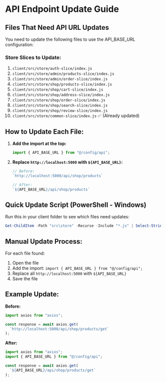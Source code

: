# API Endpoint Update Guide

## Files That Need API URL Updates

You need to update the following files to use the API_BASE_URL configuration:

### Store Slices to Update:
1. `client/src/store/auth-slice/index.js`
2. `client/src/store/admin/products-slice/index.js`
3. `client/src/store/admin/order-slice/index.js`
4. `client/src/store/shop/products-slice/index.js`
5. `client/src/store/shop/cart-slice/index.js`
6. `client/src/store/shop/address-slice/index.js`
7. `client/src/store/shop/order-slice/index.js`
8. `client/src/store/shop/search-slice/index.js`
9. `client/src/store/shop/review-slice/index.js`
10. `client/src/store/common-slice/index.js` ✅ (Already updated)

## How to Update Each File:

1. **Add the import at the top:**
   ```javascript
   import { API_BASE_URL } from "@/config/api";
   ```

2. **Replace `http://localhost:5000` with `${API_BASE_URL}`:**
   ```javascript
   // Before:
   `http://localhost:5000/api/shop/products`
   
   // After:
   `${API_BASE_URL}/api/shop/products`
   ```

## Quick Update Script (PowerShell - Windows)

Run this in your client folder to see which files need updates:

```powershell
Get-ChildItem -Path "src\store" -Recurse -Include "*.js" | Select-String -Pattern "localhost:5000"
```

## Manual Update Process:

For each file found:
1. Open the file
2. Add the import: `import { API_BASE_URL } from "@/config/api";`
3. Replace all `http://localhost:5000` with `${API_BASE_URL}`
4. Save the file

## Example Update:

**Before:**
```javascript
import axios from "axios";

const response = await axios.get(
  `http://localhost:5000/api/shop/products/get`
);
```

**After:**
```javascript
import axios from "axios";
import { API_BASE_URL } from "@/config/api";

const response = await axios.get(
  `${API_BASE_URL}/api/shop/products/get`
);
```
